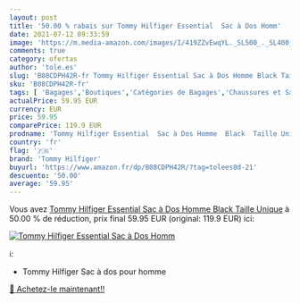 ```yaml
---
layout: post
title: '50.00 % rabais sur Tommy Hilfiger Essential  Sac à Dos Homm'
date: 2021-07-12 09:33:59
image: 'https://m.media-amazon.com/images/I/419ZZvEwqYL._SL500_._SL400_.jpg'
comments: true
category: ofertas
author: 'tole.es'
slug: 'B08CDPH42R-fr Tommy Hilfiger Essential Sac à Dos Homme Black Taille Unique'
sku: 'B08CDPH42R-fr'
tags: [ 'Bagages','Boutiques','Catégories de Bagages','Chaussures et Sacs','Custom Stores','Sacs à dos','Sacs à dos loisir','tommy hilfiger', ]
actualPrice: 59.95 EUR
currency: EUR
price: 59.95
comparePrice: 119.9 EUR
prodname: 'Tommy Hilfiger Essential  Sac à Dos Homme  Black  Taille Unique'
country: 'fr'
flag: '🇫🇷'
brand: 'Tommy Hilfiger'
buyurl: 'https://www.amazon.fr/dp/B08CDPH42R/?tag=tolees0d-21'
descuento: '50.00'
average: '59.95'
---
```


Vous avez [Tommy Hilfiger Essential  Sac à Dos Homme  Black  Taille Unique](https://www.amazon.fr/dp/B08CDPH42R/?tag=tolees0d-21)  à  50.00 % de réduction, prix final  59.95 EUR (original: 119.9 EUR) ici:

[![Tommy Hilfiger Essential  Sac à Dos Homm](https://m.media-amazon.com/images/I/419ZZvEwqYL._SL500_._SL400_.jpg)](https://www.amazon.fr/dp/B08CDPH42R/?tag=tolees0d-21)

ℹ️:

- Tommy Hilfiger Sac à dos pour homme

[🛒 Achetez-le maintenant!!](https://www.amazon.fr/dp/B08CDPH42R/?tag=tolees0d-21)
